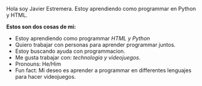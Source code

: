 Hola soy Javier Estremera. Estoy aprendiendo como programmar en Python y HTML.

**Estos son dos cosas de mi:**
- Estoy aprendiendo como programmar *HTML y Python*
- Quiero trabajar con personas para aprender programmar juntos.
- Estoy buscando ayuda con programmacion.
- Me gusta trabajar con: *technologia y videojuegos*.
- Pronouns: He/Him 
- Fun fact: Mi deseo es aprender a programmar en differentes lenguajes para hacer videojuegos.
